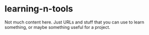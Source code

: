 # learning-n-tools
Not much content here. Just URLs and stuff that you can use to learn something, or maybe something useful for a project.
